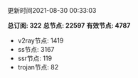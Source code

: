 更新时间2021-08-30 00:33:03

**总订阅: 322**
**总节点: 22597**
**有效节点: 4787**
- v2ray节点: 1419
- ss节点: 3167
- ssr节点: 119
- trojan节点: 82
